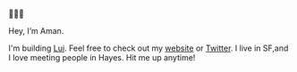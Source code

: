 🤷🏾‍♂️

Hey, I’m Aman.

I'm building [Lui](https://www.lui.xyz). Feel free to check out my [website](http://amanjha.dev) or [Twitter](https://twitter.com/amanjha__). I live in SF,and I love meeting people in Hayes. Hit me up anytime!
